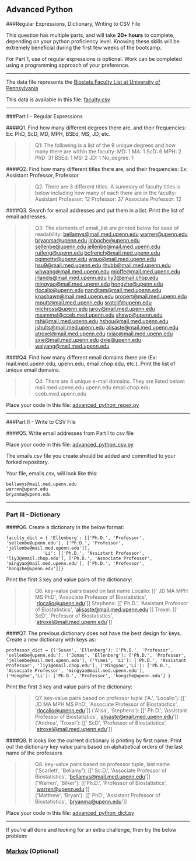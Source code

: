 ## Advanced Python    

###Regular Expressions, Dictionary, Writing to CSV File  

This question has multiple parts, and will take **20+ hours** to complete, depending on your python proficiency level.  Knowing these skills will be extremely beneficial during the first few weeks of the bootcamp.

For Part 1, use of regular expressions is optional.  Work can be completed using a programming approach of your preference. 

---

The data file represents the [Biostats Faculty List at University of Pennsylvania](http://www.med.upenn.edu/cceb/biostat/faculty.shtml)

This data is available in this file:  [faculty.csv](python/faculty.csv)

--- 

###Part I - Regular Expressions  


####Q1. Find how many different degrees there are, and their frequencies: Ex:  PhD, ScD, MD, MPH, BSEd, MS, JD, etc.

>> Q1: The following is a list of the 9 unique degrees and how many there are within the faculty:
>>                   MD: 1
>>                   MA: 1
>>                  ScD: 6
>>                  MPH: 2
>>                  PhD: 31
>>                 BSEd: 1
>>                   MS: 2
>>                   JD: 1
>>            No_degree: 1



####Q2. Find how many different titles there are, and their frequencies:  Ex:  Assistant Professor, Professor

>>Q2: There are 3 different titles. A summary of faculty titles is below including how many of each there are in the faculty:
>> Assistant Professor: 12
>>           Professor: 37
>> Associate Professor: 12


####Q3. Search for email addresses and put them in a list.  Print the list of email addresses.

>> Q3: The elements of email_list are printed below for ease of readability:
>> bellamys@mail.med.upenn.edu
>> warren@upenn.edu
>> bryanma@upenn.edu
>> jinboche@upenn.edu
>> sellenbe@upenn.edu
>> jellenbe@mail.med.upenn.edu
>> ruifeng@upenn.edu
>> bcfrench@mail.med.upenn.edu
>> pgimotty@upenn.edu
>> wguo@mail.med.upenn.edu
>> hsu9@mail.med.upenn.edu
>> rhubb@mail.med.upenn.edu
>> whwang@mail.med.upenn.edu
>> mjoffe@mail.med.upenn.edu
>> jrlandis@mail.med.upenn.edu
>> liy3@email.chop.edu
>> mingyao@mail.med.upenn.edu
>> hongzhe@upenn.edu
>> rlocalio@upenn.edu
>> nanditam@mail.med.upenn.edu
>> knashawn@mail.med.upenn.edu
>> propert@mail.med.upenn.edu
>> mputt@mail.med.upenn.edu
>> sratclif@upenn.edu
>> michross@upenn.edu
>> jaroy@mail.med.upenn.edu
>> msammel@cceb.med.upenn.edu
>> shawp@upenn.edu
>> rshi@mail.med.upenn.edu
>> hshou@mail.med.upenn.edu
>> jshults@mail.med.upenn.edu
>> alisaste@mail.med.upenn.edu
>> atroxel@mail.med.upenn.edu
>> rxiao@mail.med.upenn.edu
>> sxie@mail.med.upenn.edu
>> dxie@upenn.edu
>> weiyang@mail.med.upenn.edu


####Q4. Find how many different email domains there are (Ex:  mail.med.upenn.edu, upenn.edu, email.chop.edu, etc.).  Print the list of unique email domains.

>> Q4: There are 4 unique e-mail domains. They are listed below:
>> mail.med.upenn.edu
>> upenn.edu
>> email.chop.edu
>> cceb.med.upenn.edu


Place your code in this file: [advanced_python_regex.py](python/advanced_python_regex.py)

---

###Part II - Write to CSV File

####Q5.  Write email addresses from Part I to csv file

Place your code in this file: [advanced_python_csv.py](python/advanced_python_csv.py)

The emails.csv file you create should be added and committed to your forked repository.

Your file, emails.csv, will look like this:
```
bellamys@mail.med.upenn.edu
warren@upenn.edu
bryanma@upenn.edu
```

---

### Part III - Dictionary

####Q6.  Create a dictionary in the below format:
```
faculty_dict = { 'Ellenberg': [['Ph.D.', 'Professor', 'sellenbe@upenn.edu'], ['Ph.D.', 'Professor', 'jellenbe@mail.med.upenn.edu']],
              'Li': [['Ph.D.', 'Assistant Professor', 'liy3@email.chop.edu'], ['Ph.D.', 'Associate Professor', 'mingyao@mail.med.upenn.edu'], ['Ph.D.', 'Professor', 'hongzhe@upenn.edu']]}
```
Print the first 3 key and value pairs of the dictionary:

>> Q6. key-value pairs based on last name
>> Localio: [[' JD MA MPH MS PhD', 'Associate Professor of Biostatistics', 'rlocalio@upenn.edu']]
>> Stephens: [[' Ph.D.', 'Assistant Professor of Biostatistics', 'alisaste@mail.med.upenn.edu']]
>> Troxel: [[' ScD', 'Professor of Biostatistics', 'atroxel@mail.med.upenn.edu']]

####Q7.  The previous dictionary does not have the best design for keys.  Create a new dictionary with keys as:

```
professor_dict = {('Susan', 'Ellenberg'): ['Ph.D.', 'Professor', 'sellenbe@upenn.edu'], ('Jonas', 'Ellenberg'): ['Ph.D.', 'Professor', 'jellenbe@mail.med.upenn.edu'], ('Yimei', 'Li'): ['Ph.D.', 'Assistant Professor', 'liy3@email.chop.edu'], ('Mingyao','Li'): ['Ph.D.', 'Associate Professor', 'mingyao@mail.med.upenn.edu'], ('Hongzhe','Li'): ['Ph.D.', 'Professor', 'hongzhe@upenn.edu'] }
```

Print the first 3 key and value pairs of the dictionary:

>> Q7. key-value pairs based on professor tuple
>> ('A.', 'Localio'): [[' JD MA MPH MS PhD', 'Associate Professor of Biostatistics', 'rlocalio@upenn.edu']]
>> ('Alisa', 'Stephens'): [[' Ph.D.', 'Assistant Professor of Biostatistics', 'alisaste@mail.med.upenn.edu']]
>> ('Andrea', 'Troxel'): [[' ScD', 'Professor of Biostatistics', 'atroxel@mail.med.upenn.edu']]


####Q8.  It looks like the current dictionary is printing by first name.  Print out the dictionary key value pairs based on alphabetical orders of the last name of the professors

>> Q8. key-value pairs based on professor tuple, last name  
>> ('Scarlett', 'Bellamy'): [[' Sc.D.', 'Associate Professor of Biostatistics', 'bellamys@mail.med.upenn.edu']]  
>> ('Warren', 'Bilker'): [['Ph.D.', 'Professor of Biostatistics', 'warren@upenn.edu']]  
>> ('Matthew', 'Bryan'): [[' PhD', 'Assistant Professor of Biostatistics', 'bryanma@upenn.edu']]  

Place your code in this file: [advanced_python_dict.py](python/advanced_python_dict.py)

--- 

If you're all done and looking for an extra challenge, then try the below problem:  

### [Markov](python/markov.py) (Optional)

